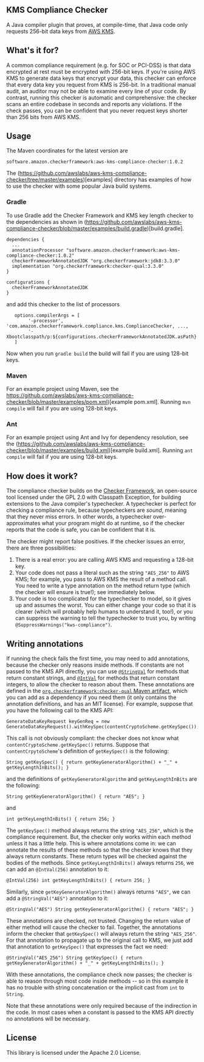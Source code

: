 ## KMS Compliance Checker

A Java compiler plugin that proves, at compile-time, that Java code only requests 256-bit data keys from [AWS KMS](https://aws.amazon.com/kms/).

## What's it for?

A common compliance requirement (e.g. for SOC or PCI-DSS) is that data encrypted at rest must be encrypted with 256-bit keys. If you're using AWS KMS to generate data keys that encrypt your data, this checker can enforce that every data key you request from KMS is 256-bit. In a traditional manual audit, an auditor may not be able to examine every line of your code. By contrast, running this checker is automatic and comprehensive: the checker scans an entire codebase in seconds and reports any violations. If the check passes, you can be confident that you never request keys shorter than 256 bits from AWS KMS.

## Usage

The Maven coordinates for the latest version are

```software.amazon.checkerframework:aws-kms-compliance-checker:1.0.2```

The (https://github.com/awslabs/aws-kms-compliance-checker/tree/master/examples)[examples] directory
has examples of how to use the checker with some popular Java build systems.

### Gradle

To use Gradle add the Checker Framework and KMS key length checker to the dependencies
as shown in (https://github.com/awslabs/aws-kms-compliance-checker/blob/master/examples/build.gradle)[build.gradle].

```
dependencies {
  ...
  annotationProcessor "software.amazon.checkerframework:aws-kms-compliance-checker:1.0.2"
  checkerFrameworkAnnotatedJDK "org.checkerframework:jdk8:3.3.0"
  implementation "org.checkerframework:checker-qual:3.3.0"
}

configurations {
  checkerFrameworkAnnotatedJDK
}
```

and add this checker to the list of processors

```
   options.compilerArgs = [
        '-processor', 'com.amazon.checkerframework.compliance.kms.ComplianceChecker, ...,
        '-Xbootclasspath/p:${configurations.checkerFrameworkAnnotatedJDK.asPath}'
   ]
```

Now when you run `gradle build` the build will fail if you are using 128-bit keys.

### Maven

For an example project using Maven, see the
https://github.com/awslabs/aws-kms-compliance-checker/blob/master/examples/pom.xml)[example pom.xml].
Running `mvn compile` will fail if you are using 128-bit keys.

### Ant

For an example project using Ant and Ivy for dependency resolution, see the
(https://github.com/awslabs/aws-kms-compliance-checker/blob/master/examples/build.xml)[example build.xml].
Running `ant compile` will fail if you are using 128-bit keys.

## How does it work?

The compliance checker builds on the [Checker Framework](https://checkerframework.org/), an open-source tool licensed under the GPL 2.0 with Classpath Exception, for building extensions to the Java compiler's typechecker. A typechecker is perfect for checking a compliance rule, because typecheckers are *sound*, meaning that they never miss errors. In other words, a typechecker over-approximates what your program might do at runtime, so if the checker reports that the code is safe, you can be confident that it is.

The checker might report false positives.
If the checker issues an error, there are three possibilities:

1. There is a real error: you are calling AWS KMS and requesting a 128-bit key.
2. Your code does not pass a literal such as the string `"AES_256"` to AWS KMS; for example, you pass to AWS KMS the result of a method call. You need to write a type annotation on the method return type (which the checker will ensure is true!); see immediately below.
3. Your code is too complicated for the typechecker to model, so it gives up and assumes the worst. You can either change your code so that it is clearer (which will probably help humans to understand it, too!), or you can suppress the warning to tell the typechecker to trust you, by writing `@SuppressWarnings("kws-compliance")`.

## Writing annotations

If running the check fails the first time, you may need to add annotations, because the checker only reasons inside methods. If constants are not passed to the KMS API directly, you can use [`@StringVal`](https://checkerframework.org/api/org/checkerframework/common/value/qual/StringVal.html) for methods that return constant strings, and [`@IntVal`](https://checkerframework.org/api/org/checkerframework/common/value/qual/IntVal.html) for methods that return constant integers, to allow the checker to reason about them. These annotations are defined in the [`org.checkerframework:checker-qual` Maven artifact](https://mvnrepository.com/artifact/org.checkerframework/checker-qual), which you can add as a dependency if you need them (it only contains the annotation definitions, and has an MIT license). For example, suppose that you have the following call to the KMS API:

```
GenerateDataKeyRequest keyGenReq = new GenerateDataKeyRequest().withKeySpec(contentCryptoScheme.getKeySpec());
```

This call is not obviously compliant: the checker does not know what `contentCryptoScheme.getKeySpec()` returns. Suppose that `contentCrpytoScheme`'s definition of `getKeySpec()` is the following:

```
String getKeySpec() { return getKeyGeneratorAlgorithm() + "_" + getKeyLengthInBits(); }
```

and the definitions of `getKeyGeneratorAlgorithm` and `getKeyLengthInBits` are the following:

```
String getKeyGeneratorAlgorithm() { return "AES"; }
```
and

```
int getKeyLengthInBits() { return 256; }
```

The `getKeySpec()` method always returns the string `"AES_256"`, which is the compliance requirement. But, the checker only works within each method unless it has a little help. This is where annotations come in: we can annotate the results of these methods so that the checker knows that they always return constants. These return types will be checked against the bodies of the methods. Since `getKeyLengthInBits()` always returns `256`, we can add an `@IntVal(256)` annotation to it:

```
@IntVal(256) int getKeyLengthInBits() { return 256; }
```

Similarly, since `getKeyGeneratorAlgorithm()` always returns `"AES"`, we can add a `@StringVal("AES")` annotation to it:

```
@StringVal("AES") String getKeyGeneratorAlgorithm() { return "AES"; }
```

These annotations are checked, not trusted. Changing the return value of either method will cause the checker to fail. Together, the annotations inform the checker that `getKeySpec()` will always return the string `"AES_256"`. For that annotation to propagate up to the original call to KMS, we just add that annotation to `getKeySpec()` that expresses the fact we need:

```
@StringVal("AES_256") String getKeySpec() { return getKeyGeneratorAlgorithm() + "_" + getKeyLengthInBits(); }
```

With these annotations, the compliance check now passes; the checker is able to reason through most code inside methods -- so in this example it has no trouble with string concatenation or the implicit cast from `int` to `String`.

Note that these annotations were only required because of the indirection in the code. In most cases when a constant is passed to the KMS API directly no annotations will be necessary.

## License

This library is licensed under the Apache 2.0 License.
